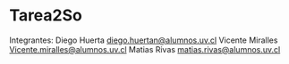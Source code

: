 # Tarea2So
 
Integrantes:
Diego Huerta diego.huertan@alumnos.uv.cl
Vicente Miralles Vicente.miralles@alumnos.uv.cl
Matias Rivas matias.rivas@alumnos.uv.cl
